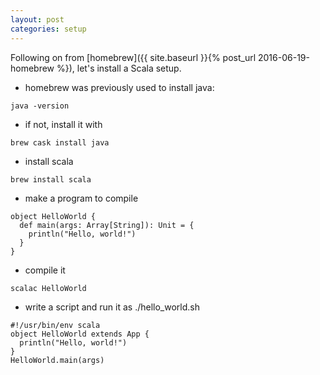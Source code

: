 ```yaml
---
layout: post
categories: setup
---
```

Following on from [homebrew]({{ site.baseurl }}{% post_url 2016-06-19-homebrew %}), let's install a Scala setup.

* homebrew was previously used to install java:

```
java -version
```

* if not, install it with

```
brew cask install java
```

* install scala

```
brew install scala
```

* make a program to compile

```
object HelloWorld {
  def main(args: Array[String]): Unit = {
    println("Hello, world!")
  }
}

```

* compile it

```
scalac HelloWorld
```

* write a script and run it as ./hello_world.sh

```
#!/usr/bin/env scala
object HelloWorld extends App {
  println("Hello, world!")
}
HelloWorld.main(args)
```
